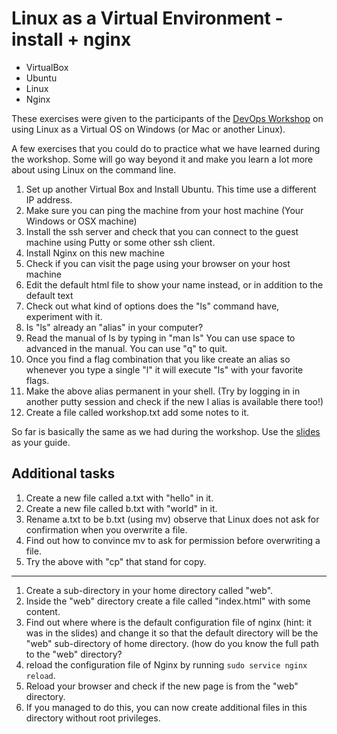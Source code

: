 # Linux as a Virtual Environment - install + nginx


  - VirtualBox
  - Ubuntu
  - Linux
  - Nginx

These exercises were given to the participants of the [DevOps Workshop](http://devops-workshops.code-maven.com/) on using Linux as a Virtual OS on Windows (or Mac or another Linux).

A few exercises that you could do to practice what we have learned during the workshop.
Some will go way beyond it and make you learn a lot more about using Linux on the command line.


1. Set up another Virtual Box and Install Ubuntu. This time use a different IP address.
1. Make sure you can ping the machine from your host machine (Your Windows or OSX machine)
1. Install the ssh server and check that you can connect to the guest machine using Putty or some other ssh client.
1. Install Nginx on this new machine
1. Check if you can visit the page using your browser on your host machine
1. Edit the default html file to show your name instead, or in addition to the default text
1. Check out what kind of options does the "ls" command have, experiment with it.
1. Is "ls" already an "alias" in your computer?
1. Read the manual of ls by typing in "man ls" You can use space to advanced in the manual. You can use "q" to quit.
1. Once you find a flag combination that you like create an alias so whenever you type a single "l" it will execute "ls" with your favorite flags.
1. Make the above alias permanent in your shell. (Try by logging in in another putty session and check if the new l alias is available there too!)
1. Create a file called workshop.txt add some notes to it.

So far is basically the same as we had during the workshop. Use the [slides](http://code-maven.com/ws1) as your guide.

## Additional tasks

1. Create a new file called a.txt with "hello" in it.
1. Create a new file called b.txt  with "world" in it.
1. Rename a.txt to be b.txt (using mv) observe that Linux does not ask for confirmation when you overwrite a file.
1. Find out how to convince mv to ask for permission before overwriting a file.
1. Try the above with "cp" that stand for copy.

---

1. Create a sub-directory in your home directory called "web".
1. Inside the "web" directory create a file called "index.html" with some content.
1. Find out where where is the default configuration file of nginx (hint: it was in the slides) and change it so that the default directory will be the "web" sub-directory of home directory. (how do you know the full path to the "web" directory?
1. reload the configuration file of Nginx by running `sudo service nginx reload`.
1. Reload your browser and check if the new page is from the "web" directory.
1. If you managed to do this, you can now create additional files in this directory without root privileges.


